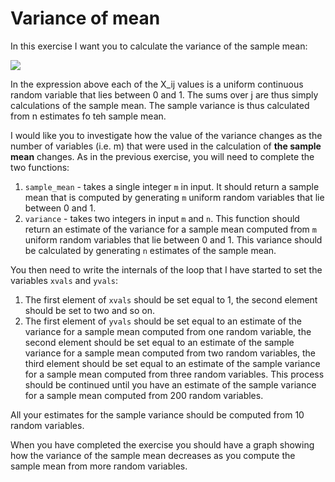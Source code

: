 # Variance of mean

In this exercise I want you to calculate the variance of the sample mean: 

![](https://render.githubusercontent.com/render/math?math=\textrm{var}(X)=\frac{n}{n-1}\left[\frac{1}{n}\sum_{i=1}^{n}\left(\frac{1}{m}\sum_{j=1}^{m}X_{ij}\right)^2-\left(\frac{1}{n}\sum_{i=1}^n\frac{1}{m}\sum_{j=1}^mX_{ij}\right)^2\right])

In the expression above each of the X_ij values is a uniform continuous random variable that lies between 0 and 1.  The sums over j are thus simply calculations of the sample mean.  The sample variance is thus calculated from n estimates fo teh sample mean.

I would like you to investigate how the value of the variance  changes as the number of variables (i.e. m) that were used in the calculation of __the sample mean__ changes.  As in the previous exercise, you will need to complete the two functions:

1.  `sample_mean` - takes a single integer `m` in input.  It should return a sample mean that is computed by generating `m` uniform random variables that lie between 0 and 1.
2. `variance` - takes two integers in input `m` and `n`.  This function should return an estimate of the variance for a sample mean computed from `m` uniform random variables that lie between 0 and 1.  This variance should be calculated by generating `n` estimates of the sample mean.

You then need to write the internals of the loop that I have started to set the variables `xvals` and `yvals`:

1. The first element of `xvals` should be set equal to 1, the second element should be set to two and so on.
2. The first element of `yvals` should be set equal to an estimate of the variance for a sample mean computed from one random variable, the second element should be set equal to an estimate of the sample variance for a sample mean computed from two random variables, the third element should be set equal to an estimate of the sample variance for a sample mean computed from three random variables.  This process should be continued until you have an estimate of the sample variance for a sample mean computed from 200 random variables.

All your estimates for the sample variance should be computed from 10 random variables.  

When you have completed the exercise you should have a graph showing how the variance of the sample mean decreases as you compute the sample mean from more random variables.
